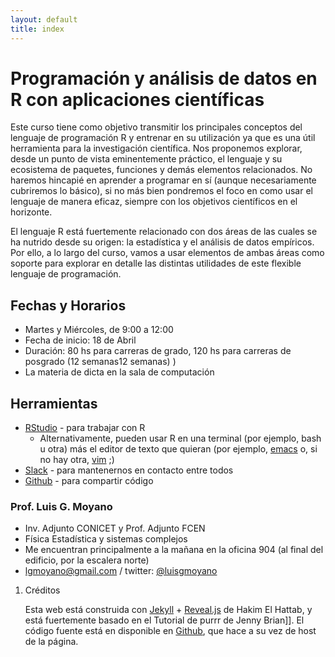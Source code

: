 ```yaml
--- 
layout: default 
title: index 
--- 
```



# Programación y análisis de datos en R con aplicaciones científicas

Este curso tiene como objetivo transmitir los principales conceptos del lenguaje de programación R y
entrenar en su utilización ya que es una útil herramienta para la investigación científica. Nos
proponemos explorar, desde un punto de vista eminentemente práctico, el lenguaje y su ecosistema de
paquetes, funciones y demás elementos relacionados. No haremos hincapié en aprender a programar en
sí (aunque necesariamente cubriremos lo básico), si no más bien pondremos el foco en como usar el
lenguaje de manera eficaz, siempre con los objetivos científicos en el horizonte.

El lenguaje R está fuertemente relacionado con dos áreas de las cuales se ha nutrido desde su
origen: la estadística y el análisis de datos empíricos. Por ello, a lo largo del curso, vamos a usar
elementos de ambas áreas como soporte para explorar en detalle las distintas utilidades de este
flexible lenguaje de programación.


## Fechas y Horarios

-   Martes y Miércoles, de 9:00 a 12:00
-   Fecha de inicio: 18 de Abril
-   Duración: 80 hs para carreras de grado, 120 hs para carreras de posgrado (12 semanas12 semanas) )
-   La materia de dicta en la sala de computación


## Herramientas

-   [RStudio](https://www.rstudio.com/) - para trabajar con R
    -   Alternativamente, pueden usar R en una terminal (por ejemplo, bash u otra) más el editor de texto
        que quieran (por ejemplo, [emacs](https://www.gnu.org/software/emacs/) o, si no hay otra, [vim](http://www.vim.org/) ;)
-   [Slack](https://slack.com/) - para mantenernos en contacto entre todos
-   [Github](https://github.com/) - para compartir código


### Prof. Luis G. Moyano

-   Inv. Adjunto CONICET y Prof. Adjunto FCEN
-   Física Estadística y sistemas complejos
-   Me encuentran principalmente a la mañana en la oficina 904 (al final del edificio, por la escalera norte)
-   <span class="underline">lgmoyano@gmail.com</span> / twitter: [@luisgmoyano](https://twitter.com/luisgmoyano)

1.  Créditos

    Esta web está construida con [Jekyll](https://jekyllrb.com/)  + [Reveal.js](https://github.com/hakimel/reveal.js) de Hakim El Hattab, y está fuertemente basado en el
    Tutorial de purrr de Jenny Brian]]. El código fuente está en disponible en [Github](https://github.com/r-2017/r-2017.github.io), que hace a su vez
    de host de la página.


